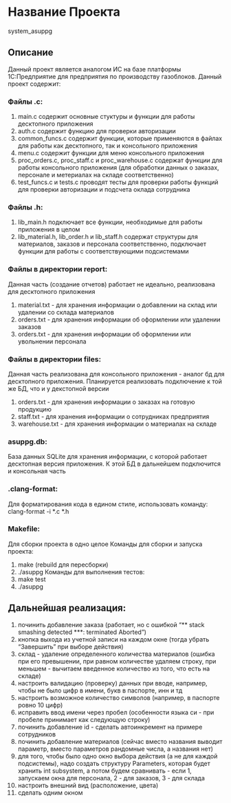 # Название Проекта
system_asuppg

## Описание
Данный проект является аналогом ИС на базе платформы 1С:Предприятие для предприятия по производству газоблоков.
Данный проект содержит:

### Файлы .c:
1. main.c содержит основные стуктуры и функции для работы десктопного приложения
2. auth.c содержит функцию для проверки авторизации
3. common_funcs.c содержит функции, которые применяются в файлах для работы как десктопного, так и консольного приложения
4. menu.c содержит функции для меню консольного приложения
5. proc_orders.c, proc_staff.c и proc_warehouse.c содержат функции для работы консольного приложения (для обработки данных о заказах, персонале и метериалах на складе соответственно)
6. test_funcs.c и tests.c проводят тесты для проверки работы функций для проверки авторизации и подсчета оклада сотрудника

### Файлы .h:
1. lib_main.h подключает все функции, необходимые для работы приложения в целом
2. lib_material.h, lib_order.h и lib_staff.h содержат структуры для материалов, заказов и персонала соответственно, подключает функции для работы с соответствующими подсистемами

### Файлы в директории report:
Данная часть (создание отчетов) работает не идеально, реализована для десктопного приложения
1. material.txt - для хранения информации о добавлении на склад или удалении со склада материалов
2. orders.txt - для хранения информации об оформлении или удалении заказов
3. orders.txt - для хранения информации об оформлении или увольнении персонала

### Файлы в директории files:
Данная часть реализована для консольного приложения - аналог бд для десктопного приложения. Планируется реализовать подключение к той же БД, что и у декстопной версии
1. orders.txt - для хранения информации о заказах на готовую продукцию
2. staff.txt - для хранения информации о сотрудниках предприятия
3. warehouse.txt - для хранения информации о материалах на складе

### asuppg.db:
База данных SQLite для хранения информации, с которой работает десктопная версия приложения. К этой БД в дальнейшем подключится и консольная часть

### .clang-format:
Для форматирования кода в едином стиле, использовать команду:
clang-format -i *.c *.h

### Makefile:
Для сборки проекта в одно целое
Команды для сборки и запуска проекта:
1. make (rebuild для пересборки)
2. ./asuppg
Команды для выполнения тестов:
1. make test
2. ./asuppg

## Дальнейшая реализация:
1. починить добавление заказа (работает, но с ошибкой “** stack smashing detected ***: terminated Aborted”)
2. кнопка выхода из учетной записи на каждом окне (тогда убрать “Завершить” при выборе действия)
3. склад - удаление определенного количества материалов (ошибка при его превышении, при равном количестве удаляем строку, при меньшем - вычитаем введенное количество из того, что есть на складе)
4. настроить валидацию (проверку) данных при вводе, например, чтобы не было цифр в имени, букв в паспорте, инн и тд
5. настроить возможное количество символов (например, в паспорте ровно 10 цифр)
6. исправить ввод имени через пробел (особенности языка си - при пробеле принимает как следующую строку)
7. починить добавление id - сделать автоинкремент на примере сотрудников
8. починить добавление материалов (сейчас вместо названия выводит параметр, вместо параметров рандомные числа, а названия нет)
9. для того, чтобы было одно окно выбора действия (а не для каждой подсистемы), надо создать структуру Parameters, которая будет хранить int subsystem, а потом будем сравнивать - если 1, запускаем окна для персонала, 2 - для заказов, 3 - для склада
10. настроить внешний вид (расположение, цвета)
11. сделать одним окном